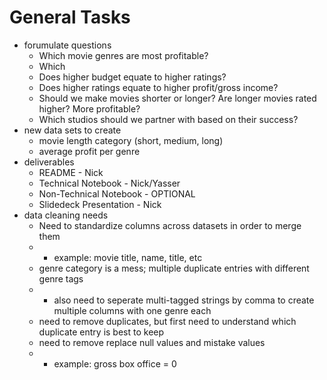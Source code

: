 # General Tasks

* forumulate questions
    * Which movie genres are most profitable?
    * Which 
    * Does higher budget equate to higher ratings?
    * Does higher ratings equate to higher profit/gross income?
    * Should we make movies shorter or longer? Are longer movies rated higher? More profitable?
    * Which studios should we partner with based on their success?
* new data sets to create
    * movie length category (short, medium, long)
    * average profit per genre
* deliverables
    * README - Nick
    * Technical Notebook - Nick/Yasser
    * Non-Technical Notebook - OPTIONAL
    * Slidedeck Presentation - Nick
* data cleaning needs
    * Need to standardize columns across datasets in order to merge them
    * * example: movie title, name, title, etc
    * genre category is a mess; multiple duplicate entries with different genre tags
    * * also need to seperate multi-tagged strings by comma to create multiple columns with one genre each
    * need to remove duplicates, but first need to understand which duplicate entry is best to keep
    * need to remove replace null values and mistake values
    * * example: gross box office = 0